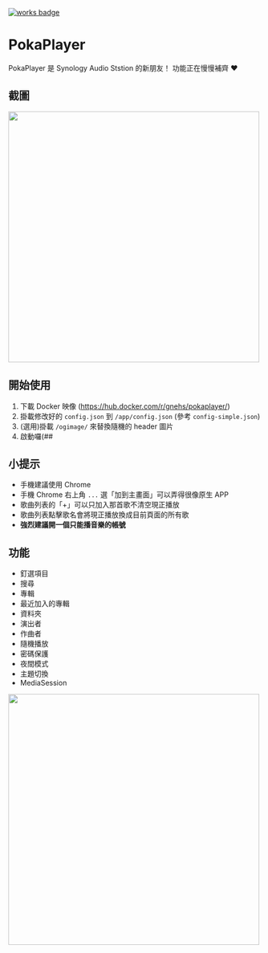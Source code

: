[![works badge](https://cdn.rawgit.com/nikku/works-on-my-machine/v0.2.0/badge.svg)](https://github.com/nikku/works-on-my-machine)
# PokaPlayer
PokaPlayer 是 Synology Audio Ststion 的新朋友！
功能正在慢慢補齊 ❤️
## 截圖
<img src="https://i.imgur.com/HAC55i3.png" width="500px">

## 開始使用
1. 下載 Docker 映像 (https://hub.docker.com/r/gnehs/pokaplayer/)
2. 掛載修改好的 `config.json` 到 `/app/config.json` (參考 `config-simple.json`)
3. (選用)掛載 `/ogimage/` 來替換隨機的 header 圖片
4. 啟動囉(##
## 小提示
- 手機建議使用 Chrome
- 手機 Chrome 右上角 `...` 選「加到主畫面」可以弄得很像原生 APP
- 歌曲列表的「+」可以只加入那首歌不清空現正播放
- 歌曲列表點擊歌名會將現正播放換成目前頁面的所有歌
- **強烈建議開一個只能播音樂的帳號**
## 功能
- 釘選項目
- 搜尋
- 專輯
- 最近加入的專輯
- 資料夾
- 演出者
- 作曲者
- 隨機播放
- 密碼保護
- 夜間模式
- 主題切換
- MediaSession

<img src="https://i.imgur.com/x4cEjrx.png" width="500px">